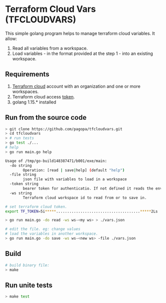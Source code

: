 # Terraform Cloud Vars (TFCLOUDVARS)

This simple golang program helps to manage terraform cloud variables.
It allow:

1. Read all variables from a workspace.
2. Load variables - in the format provided at the step 1 - into an existing workspace.


## Requirements

1. [Terraform cloud](https://app.terraform.io/) account with an organization and one or more workspaces.
2. Terraform cloud access [token](https://app.terraform.io/app/settings/tokens).
3. golang 1.15.* installed

## Run from the source code

```bash
> git clone https://github.com/pagopa/tfcloudvars.git
> cd tfcloudvars
> # run tests
> go test ./...
# help
> go run main.go help

Usage of /tmp/go-build148387471/b001/exe/main:
  -do string
        Operation: [read | save|help] (default "help")
  -file string
        json file with variables to load in a workspace
  -token string
        bearer token for authenticatio. If not defined it reads the env variable TF_TOKEN
  -ws string
        Terraform cloud workspace id to read from or to save in.

# set terraform cloud token.
export TF_TOKEN=5i*****......................................*****2Ls

> go run main.go -do read -ws ws-<my ws> > ./vars.json

# edit the file. eg: change values
# load the variables in another workspace.
> go run main.go -do save -ws ws-<new ws> -file ./vars.json
```

## Build

```bash
# build binary file:
> make
```

## Run unite tests

```bash
> make test
```
